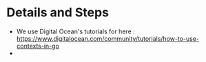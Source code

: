 # Details and Steps

- We use Digital Ocean's tutorials for here : https://www.digitalocean.com/community/tutorials/how-to-use-contexts-in-go
- 